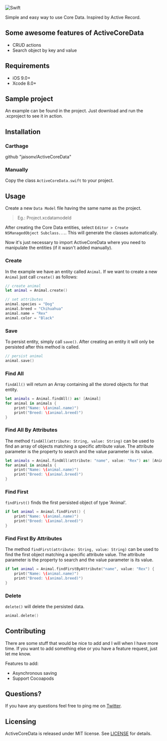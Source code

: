  <!-- ![Logo](https://logo.png) -->

 ![Swift](https://img.shields.io/badge/language-Swift-blue.svg)

 Simple and easy way to use Core Data. Inspired by Active Record.

## Some awesome features of ActiveCoreData

- CRUD actions
- Search object by key and value

## Requirements

- iOS 9.0+
- Xcode 8.0+

## Sample project

An example can be found in the project. Just download and run the .xcproject to see it in action.

## Installation

### Carthage

github "jaisonv/ActiveCoreData"

### Manually

Copy the class `ActiveCoreData.swift` to your project.

## Usage

Create a new `Data Model` file having the same name as the project.

> Eg.: Project.xcdatamodeld

After creating the Core Data entities, select `Editor > Create NSManagedObject Subclass...`. This will generate the classes automatically.

Now it's just necessary to import ActiveCoreData where you need to manipulate the entities (if it wasn't added manually).

### Create

In the example we have an entity called `Animal`. If we want to create a new `Animal` just call `create()` as follows:

```swift
// create animal
let animal = Animal.create()

// set attributes
animal.species = "Dog"
animal.breed = "Chihuahua"
animal.name = "Rex"
animal.color = "Black"

```

### Save

To persist entity, simply call `save()`. After creating an entity it will only be persisted after this method is called.

```swift
// persist animal
animal.save()
```

### Find All

`findAll()` will return an Array containing all the stored objects for that entity.

```swift
let animals = Animal.findAll() as! [Animal]
for animal in animals {
    print("Name: \(animal.name)")
    print("Breed: \(animal.breed)")
}
```

### Find All By Attributes

The method `findAll(attribute: String, value: String)` can be used to find an array of objects matching a specific attribute value. The attribute parameter is the property to search and the value parameter is its value.

```swift
let animals = Animal.findAll(attribute: "name", value: "Rex") as! [Animal]
for animal in animals {
    print("Name: \(animal.name)")
    print("Breed: \(animal.breed)")
}
```

### Find First

`findFirst()` finds the first persisted object of type 'Animal'.

```swift
if let animal = Animal.findFirst() {
    print("Name: \(animal.name)")
    print("Breed: \(animal.breed)")
}
```

### Find First By Attributes

The method `findFirst(attribute: String, value: String)` can be used to find the first object matching a specific attribute value. The attribute parameter is the property to search and the value parameter is its value.

```swift
if let animal = Animal.findFirstByAttribute("name", value: "Rex") {
    print("Name: \(animal.name)")
    print("Breed: \(animal.breed)")
}
```

### Delete

`delete()` will delete the persisted data.

```swift
animal.delete()
```

## Contributing

There are some stuff that would be nice to add and I will when I have more time. If you want to add something else or you have a feature request, just let me know.

Features to add:
- Asynchronous saving
- Support Cocoapods

## Questions?

If you have any questions feel free to ping me on [Twitter](https://twitter.com/jaisonnvieira).

## Licensing

ActiveCoreData is released under MIT license. See [LICENSE](/LICENSE) for details.
